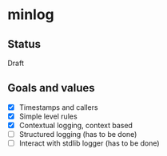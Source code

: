 # minlog

## Status

Draft

## Goals and values

- [x] Timestamps and callers
- [x] Simple level rules
- [x] Contextual logging, context based
- [ ] Structured logging (has to be done)
- [ ] Interact with stdlib logger (has to be done)
